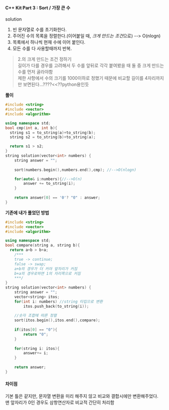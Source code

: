 #### C++ Kit Part 3 : Sort / 가장 큰 수

solution   
1. 빈 문자열로 수를 초기화한다.  
2. 주어진 수의 목록을 정렬한다.(이어붙일 때, *크게 만드는 조건*으로) --> O(nlogn)  
3. 목록에서 하나씩 현재 수에 이어 붙인다.  
4. 모든 수를 다 사용할때까지 반복.  

>2.의 크게 만드는 조건 정하기  
길이가 다를 경우를 고려해서 두 수를 앞뒤로 각각 붙여봤을 때 둘 중 크게 만드는 수를 먼저 골라야함  
제한 사항에서 수의 크기를 1000이하로 정했기 때문에 비교할 길이를 4자리까지만 보면된다...????<<??python용인듯  

**풀이**
```c++
#include <string>
#include <vector>
#include <algorithm>

using namespace std;
bool cmp(int a, int b){
  string s1 = to_string(a)+to_string(b);
  string s2 = to_string(b)+to_string(a);

  return s1 > s2;
} 
string solution(vector<int> numbers) {
    string answer = "";
    
    sort(numbers.begin(),numbers.end(),cmp); //-->O(nlogn)

    for(auto& i:numbers){//-->O(n)
    	answer += to_string(i);
    }
    
    return answer[0] == '0'? "0" : answer;
}
```


**기존에 내가 풀었던 방법**
```c++
#include <string>
#include <vector>
#include <algorithm>

using namespace std;
bool compare(string a, string b){
  return a+b > b+a;
    /***
    true -> continue;
    false -> swap;
    a+b의 경우가 더 커야 앞자리가 커짐
    b+a의 경우로하면 1의 자리쪽으로 커짐
    ***/
} 
string solution(vector<int> numbers) {
    string answer = "";
    vector<string> itos;
    for(int i: numbers) //string 타입으로 변환
        itos.push_back(to_string(i));
    
    //숫자 조합에 따른 정렬
    sort(itos.begin(),itos.end(),compare);
    
    if(itos[0] == "0"){
        return "0";
    }
    
    for(string i: itos){
        answer+= i;
    }
    
    return answer;
}
```

#### 차이점 
기본 틀은 같지만, 문자열 변환을 미리 해주지 않고 비교와 결합시에만 변환해주었다.  
맨 앞자리가 0인 경우도 삼항연산자로 비교적 간단히 처리함  